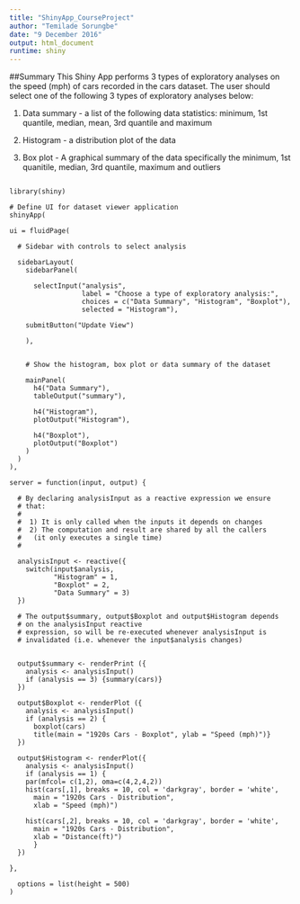 ```yaml
---
title: "ShinyApp_CourseProject"
author: "Temilade Sorungbe"
date: "9 December 2016"
output: html_document
runtime: shiny
---
```


##Summary 
This Shiny App performs 3 types of exploratory analyses on the speed (mph) of cars recorded in the cars dataset. The user should select one of the following 3 types of exploratory analyses below:

1) Data summary - a list of the following data statistics: minimum, 1st quantile, median, mean, 3rd quantile and maximum

2) Histogram - a distribution plot of the data 

3) Box plot - A graphical summary of the data specifically the minimum, 1st quanitile, median, 3rd quantile, maximum and outliers 

```{r echo=FALSE, warning=FALSE, message=FALSE}

library(shiny)

# Define UI for dataset viewer application
shinyApp(
  
ui = fluidPage(

  # Sidebar with controls to select analysis
    
  sidebarLayout(
    sidebarPanel(
      
      selectInput("analysis", 
                  label = "Choose a type of exploratory analysis:", 
                  choices = c("Data Summary", "Histogram", "Boxplot"),
                  selected = "Histogram"),
    
    submitButton("Update View")
    
    ),
  
  
    # Show the histogram, box plot or data summary of the dataset 
    
    mainPanel(
      h4("Data Summary"),
      tableOutput("summary"),
      
      h4("Histogram"),
      plotOutput("Histogram"),
      
      h4("Boxplot"),
      plotOutput("Boxplot")
    )
  )
),

server = function(input, output) {
  
  # By declaring analysisInput as a reactive expression we ensure 
  # that:
  #
  #  1) It is only called when the inputs it depends on changes
  #  2) The computation and result are shared by all the callers 
  #	  (it only executes a single time)
  #
  
  analysisInput <- reactive({
    switch(input$analysis,
           "Histogram" = 1,
           "Boxplot" = 2,
           "Data Summary" = 3)
  })
  
  # The output$summary, output$Boxplot and output$Histogram depends 
  # on the analysisInput reactive
  # expression, so will be re-executed whenever analysisInput is
  # invalidated (i.e. whenever the input$analysis changes)
  
    
  output$summary <- renderPrint ({ 
    analysis <- analysisInput()
    if (analysis == 3) {summary(cars)}
  })
  
  output$Boxplot <- renderPlot ({ 
    analysis <- analysisInput()
    if (analysis == 2) {
      boxplot(cars) 
      title(main = "1920s Cars - Boxplot", ylab = "Speed (mph)")}
  })
  
  output$Histogram <- renderPlot({
    analysis <- analysisInput()
    if (analysis == 1) {
    par(mfcol= c(1,2), oma=c(4,2,4,2))  
    hist(cars[,1], breaks = 10, col = 'darkgray', border = 'white',
      main = "1920s Cars - Distribution",
      xlab = "Speed (mph)")
    
    hist(cars[,2], breaks = 10, col = 'darkgray', border = 'white',
      main = "1920s Cars - Distribution",
      xlab = "Distance(ft)")
      }
  })

},

  options = list(height = 500)
)

```
